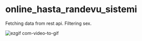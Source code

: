 # online_hasta_randevu_sistemi

Fetching data from rest api.
Filtering sex.

![ezgif com-video-to-gif](https://github.com/fatmanurpolat/Doctor-Tracking-System/assets/82556567/20eff45d-54db-4b37-a5f2-bea5fdc68e94)
